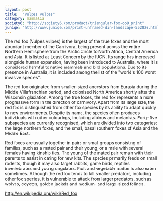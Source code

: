 ```yaml
---
layout: post
title:  "Vulpes vulpes"
category: mammalia
society6: "http://society6.com/product/triangular-fox-oo9_print"
juniqe: "http://www.juniqe.com/print-unframed-din-landscape-552826.html"
---
```


The red fox (Vulpes vulpes) is the largest of the true foxes and the most abundant member of the Carnivora, being present across the entire Northern Hemisphere from the Arctic Circle to North Africa, Central America and Asia. It is listed as Least Concern by the IUCN. Its range has increased alongside human expansion, having been introduced to Australia, where it is considered harmful to native mammals and bird populations. Due to its presence in Australia, it is included among the list of the "world's 100 worst invasive species".

The red fox originated from smaller-sized ancestors from Eurasia during the Middle Villafranchian period, and colonised North America shortly after the Wisconsin glaciation. Among the true foxes, the red fox represents a more progressive form in the direction of carnivory. Apart from its large size, the red fox is distinguished from other fox species by its ability to adapt quickly to new environments. Despite its name, the species often produces individuals with other colourings, including albinos and melanists. Forty-five subspecies are currently recognised, which are divided into two categories: the large northern foxes, and the small, basal southern foxes of Asia and the Middle East.

Red foxes are usually together in pairs or small groups consisting of families, such as a mated pair and their young, or a male with several females having kinship ties. The young of the mated pair remain with their parents to assist in caring for new kits. The species primarily feeds on small rodents, though it may also target rabbits, game birds, reptiles, invertebrates and young ungulates. Fruit and vegetable matter is also eaten sometimes. Although the red fox tends to kill smaller predators, including other fox species, it is vulnerable to attack from larger predators, such as wolves, coyotes, golden jackals and medium- and large-sized felines.

<http://en.wikipedia.org/wiki/Red_fox>
